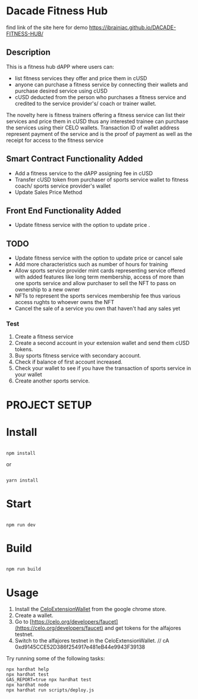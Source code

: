 # Dacade Fitness Hub
 find link of the site here for demo
https://ibrainiac.github.io/DACADE-FITNESS-HUB/

## Description
This is a fitness hub dAPP where  users can:
- list fitness services they offer and price them in cUSD
- anyone can purchase a fitness service by connecting their wallets and purchase desired service using cUSD
- cUSD deducted from the person who purchases a fitness service and credited to the service provider's/ coach or trainer wallet.


The novelty here is fitness trainers offering a fitness service can list their services and price them in cUSD thus any interested trainee can purchase the services using their CELO wallets. Transaction ID of wallet address represent payment of the service and is the proof of payment as well as the receipt for access to the fitness service

## Smart Contract Functionality Added
- Add a fitness service to the dAPP assigning  fee in cUSD
- Transfer cUSD token from purchaser of sports service  wallet to  fitness coach/ sports service provider's wallet
- Update Sales Price Method


## Front End Functionality Added
- Update fitness service with the option to update price .


## TODO
- Update fitness service with the option to update price or cancel sale
- Add more characteristics such as number of hours for training
- Allow sports service provider mint cards representing service offered with added features like long term membership, access of more than one sports service and allow purchaser to sell the NFT to pass on ownership to a new owner   
- NFTs to represent the sports services membership fee thus various access rughts to whoever owns the NFT
- Cancel the sale of a service you own that haven't had any sales yet

### Test
1. Create a fitness service
2. Create a second account in your extension wallet and send them cUSD tokens.
3. Buy sports fitness service with secondary account.
4. Check if balance of first account increased.
5. Check your wallet to see if you have the transaction of sports service in your wallet
6. Create another sports service.




# PROJECT SETUP

# Install

```

npm install

```

or 

```

yarn install

```

# Start

```

npm run dev

```

# Build

```

npm run build

```
# Usage
1. Install the [CeloExtensionWallet](https://chrome.google.com/webstore/detail/celoextensionwallet/kkilomkmpmkbdnfelcpgckmpcaemjcdh?hl=en) from the google chrome store.
2. Create a wallet.
3. Go to [https://celo.org/developers/faucet](https://celo.org/developers/faucet) and get tokens for the alfajores testnet.
4. Switch to the alfajores testnet in the CeloExtensionWallet.
// cA 0xd9145CCE52D386f254917e481eB44e9943F39138

Try running some of the following tasks:

```shell
npx hardhat help
npx hardhat test
GAS_REPORT=true npx hardhat test
npx hardhat node
npx hardhat run scripts/deploy.js
```
